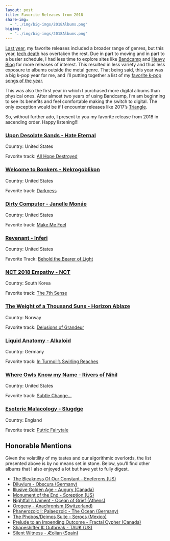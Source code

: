 ```yaml
---
layout: post
title: Favorite Releases from 2018
share-img:
  - "../img/big-imgs/2018Albums.png"
bigimg:
  - "../img/big-imgs/2018Albums.png"
---
```


[Last year](https://twitter.com/irobarte/status/948999328596746241), my favorite releases included a broader range of genres, but this year, [tech death](https://en.wikipedia.org/wiki/Technical_death_metal) has overtaken the rest. Due in part to moving and in part to a busier schedule, I had less time to explore sites like [Bandcamp](https://bandcamp.com/) and [Heavy Blog](http://www.heavyblogisheavy.com/) for more releases of interest. This resulted in less variety and thus less exposure to albums outside the metal genre. That being said, this year was a big k-pop year for me, and I’ll putting together a list of my [favorite k-pop songs of the year](https://irobarte.github.io/2019-01-01-Favorite-Kpop-Songs-from-2018/).

This was also the first year in which I purchased more digital albums than physical ones. After almost two years of using Bandcamp, I’m am beginning to see its benefits and feel comfortable making the switch to digital. The only exception would be if I encounter releases like 2017’s [Triangle](https://schammasch.bandcamp.com/album/triangle).

So, without further ado, I present to you my favorite release from 2018 in ascending order. Happy listening!!!

### [Upon Desolate Sands - Hate Eternal](https://hateeternal.bandcamp.com/album/upon-desolate-sands)
Country: United States

Favorite track: [All Hope Destroyed](https://youtu.be/AbcI5clV1_k)

### [Welcome to Bonkers - Nekrogoblikon](https://nekrogoblikon.bandcamp.com/album/welcome-to-bonkers)
Country: United States

Favorite track: [Darkness](https://youtu.be/sbAbBBrT3bE)

### [Dirty Computer - Janelle Monáe](http://a.co/d/jgglkeb)
Country: United States

Favorite track: [Make Me Feel](https://youtu.be/tGRzz0oqgUE) 

### [Revenant - Inferi](https://inferi.bandcamp.com/album/revenant)
Country: United States

Favorite Track: [Behold the Bearer of Light](https://youtu.be/DgLeSK6bI8A)

### [NCT 2018 Empathy - NCT](http://a.co/d/0EX5DPX)
Country: South Korea

Favorite track: [The 7th Sense](https://youtu.be/yTmR-ogUXqo)

### [The Weight of a Thousand Suns - Horizon Ablaze](https://horizon-ablaze.bandcamp.com/album/the-weight-of-a-thousand-suns)
Country: Norway

Favorite track: [Delusions of Grandeur](https://youtu.be/3T7Pr3oCNZw)

### [Liquid Anatomy - Alkaloid](https://alkaloidsom.bandcamp.com/album/liquid-anatomy)
Country: Germany

Favorite track: [In Turmoil’s Swirling Reaches](https://youtu.be/3b8xRljC_q8)

### [Where Owls Know my Name - Rivers of Nihil](https://riversofnihil.bandcamp.com/album/where-owls-know-my-name)
Country: United States

Favorite track: [Subtle Change…](https://youtu.be/TYazmdSg4uU)

### [Esoteric Malacology - Slugdge](https://slugdge.bandcamp.com/album/esoteric-malacology)
Country: England

Favorite track: [Putric Fairytale](https://youtu.be/h4_7QI4ha2M)

## Honorable Mentions
Given the volatility of my tastes and our algorithmic overlords, the list presented above is by no means set in stone. Below, you’ll find other albums that I also enjoyed a lot but have yet to fully digest.

- [The Bleakness Of Our Constant - Eneferens (US)](https://eneferens.bandcamp.com/album/the-bleakness-of-our-constant)
- [Diluvium - Obscura (Germany)](https://obscura.bandcamp.com/album/diluvium)
- [Illusive Golden Age - Augury (Canada)](https://augurymetal.bandcamp.com/album/illusive-golden-age) 
- [Monument of the End - Soreption (US)](http://a.co/d/03bGLeC)
- [Nightfall’s Lament - Ocean of Grief (Athens)](https://naturmachtproductions.bandcamp.com/album/nightfalls-lament)
- [Orogeny - Anachronism (Switzerland)](https://anachronismdeath.bandcamp.com/album/orogeny)
- [Phanerozoic I: Palaeozoic - The Ocean (Germany)](https://theocean.bandcamp.com/album/phanerozoic-i-palaeozoic-2)
- [The Phobos/Deimos Suite - Serocs (Mexico)](https://everlastingspewrecords.bandcamp.com/album/the-phobos-deimos-suite)
- [Prelude to an Impending Outcome - Fractal Cypher (Canada)](https://fractalcypher.bandcamp.com/album/prelude-to-an-impending-outcome)
- [Shapeshifter II: Outbreak - TAUK (US)](https://tauk.bandcamp.com/album/shapeshifter-ii-outbreak)
- [Silent Witness - Æolian (Spain)](https://aeolianband.bandcamp.com/album/silent-witness)

